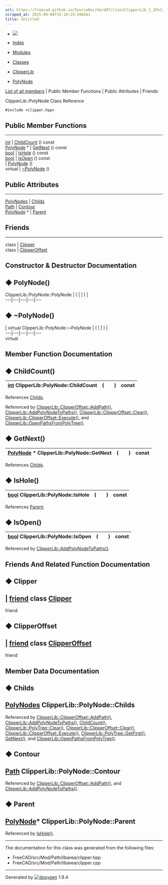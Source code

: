 ```yaml
---
url: https://freecad.github.io/SourceDoc/da/d87/classClipperLib_1_1PolyNode.html
scraped_at: 2025-09-08T15:19:19.598341
title: Untitled
---
```


  * [ ![](https://www.freecad.org/svg/logo-freecad.svg) ](https://freecadweb.org "FreeCAD")
  * [Index](../../index.html "Index")
  * [Modules](../../modules.html "Modules list")
  * [Classes](../../annotated.html "Annotated list")

  * [ClipperLib](../../df/db2/namespaceClipperLib.html)
  * [PolyNode](../../da/d87/classClipperLib_1_1PolyNode.html)

[List of all members](../../df/d96/classClipperLib_1_1PolyNode-members.html) | Public Member Functions | Public Attributes | Friends

ClipperLib::PolyNode Class Reference

`#include <clipper.hpp>`

##  Public Member Functions  
  
---  
[int](../../d1/da0/classint.html) | [ChildCount](../../da/d87/classClipperLib_1_1PolyNode.html#a19128db6fb2aca66555231edaffa7ade) () const  
[PolyNode](../../da/d87/classClipperLib_1_1PolyNode.html) * | [GetNext](../../da/d87/classClipperLib_1_1PolyNode.html#adbcb861001d8bfbd609c4ba4f4a19a58) () const  
[bool](../../d9/db9/classbool.html) | [IsHole](../../da/d87/classClipperLib_1_1PolyNode.html#a0467801cae1b28ad8a4917b96e551536) () const  
[bool](../../d9/db9/classbool.html) | [IsOpen](../../da/d87/classClipperLib_1_1PolyNode.html#ac9ade640af2515976d337b65e8e84776) () const  
|
[PolyNode](../../da/d87/classClipperLib_1_1PolyNode.html#a12b3350e7ab93fb0002b2b4d7dcf13ba)
()  
virtual | [~PolyNode](../../da/d87/classClipperLib_1_1PolyNode.html#abca566308c95d19c72dee88217b23064) ()  
  
##  Public Attributes  
  
---  
[PolyNodes](../../df/db2/namespaceClipperLib.html#ac9381bbff6b966df41b78667385b9c1e) | [Childs](../../da/d87/classClipperLib_1_1PolyNode.html#a7ac59aea508951a4c979bfca8913261d)  
[Path](../../df/db2/namespaceClipperLib.html#af39c8fe00f278f18cc8142fef41242da) | [Contour](../../da/d87/classClipperLib_1_1PolyNode.html#a1d08b8a9499ff8cb89d5d63a12f881ea)  
[PolyNode](../../da/d87/classClipperLib_1_1PolyNode.html) * | [Parent](../../da/d87/classClipperLib_1_1PolyNode.html#a9465bc02623316de2af3ab52c6f7041e)  
  
##  Friends  
  
---  
class | [Clipper](../../da/d87/classClipperLib_1_1PolyNode.html#a4d39a09ecdddeeb85930dd4554a54b3c)  
class | [ClipperOffset](../../da/d87/classClipperLib_1_1PolyNode.html#adadfb8ac9a17a5c8fb7b4f012075b975)  
  
## Constructor & Destructor Documentation

## ◆ PolyNode()

ClipperLib::PolyNode::PolyNode  | ( | | ) |   
---|---|---|---|---  
  
## ◆ ~PolyNode()

| virtual ClipperLib::PolyNode::~PolyNode  | ( | | ) |   
---|---|---|---|---  
virtual  
  
## Member Function Documentation

## ◆ ChildCount()

[int](../../d1/da0/classint.html) ClipperLib::PolyNode::ChildCount  | ( | | ) |  const  
---|---|---|---|---  
  
References
[Childs](../../da/d87/classClipperLib_1_1PolyNode.html#a7ac59aea508951a4c979bfca8913261d).

Referenced by
[ClipperLib::ClipperOffset::AddPath()](../../d6/d79/classClipperLib_1_1ClipperOffset.html#a0cd68e3690072f510924a5b25291043b),
[ClipperLib::AddPolyNodeToPaths()](../../df/db2/namespaceClipperLib.html#a4644758856e780ca359c3e37065397a6),
[ClipperLib::ClipperOffset::Clear()](../../d6/d79/classClipperLib_1_1ClipperOffset.html#ab444433587b6a3f6c89655938d889c7d),
[ClipperLib::ClipperOffset::Execute()](../../d6/d79/classClipperLib_1_1ClipperOffset.html#a3aaa9fcc20e503c967a23f1793536118),
and
[ClipperLib::OpenPathsFromPolyTree()](../../df/db2/namespaceClipperLib.html#aa8b0b36c4c1e8108f39b10e4fba81cc5).

## ◆ GetNext()

[PolyNode](../../da/d87/classClipperLib_1_1PolyNode.html) * ClipperLib::PolyNode::GetNext  | ( | | ) |  const  
---|---|---|---|---  
  
References
[Childs](../../da/d87/classClipperLib_1_1PolyNode.html#a7ac59aea508951a4c979bfca8913261d).

## ◆ IsHole()

[bool](../../d9/db9/classbool.html) ClipperLib::PolyNode::IsHole  | ( | | ) |  const  
---|---|---|---|---  
  
References
[Parent](../../da/d87/classClipperLib_1_1PolyNode.html#a9465bc02623316de2af3ab52c6f7041e).

## ◆ IsOpen()

[bool](../../d9/db9/classbool.html) ClipperLib::PolyNode::IsOpen  | ( | | ) |  const  
---|---|---|---|---  
  
Referenced by
[ClipperLib::AddPolyNodeToPaths()](../../df/db2/namespaceClipperLib.html#a4644758856e780ca359c3e37065397a6).

## Friends And Related Function Documentation

## ◆ Clipper

| [friend](../../d7/d23/classfriend.html) class
[Clipper](../../d3/d1b/classClipperLib_1_1Clipper.html)  
---  
friend  
  
## ◆ ClipperOffset

| [friend](../../d7/d23/classfriend.html) class
[ClipperOffset](../../d6/d79/classClipperLib_1_1ClipperOffset.html)  
---  
friend  
  
## Member Data Documentation

## ◆ Childs

[PolyNodes](../../df/db2/namespaceClipperLib.html#ac9381bbff6b966df41b78667385b9c1e)
ClipperLib::PolyNode::Childs  
---  
  
Referenced by
[ClipperLib::ClipperOffset::AddPath()](../../d6/d79/classClipperLib_1_1ClipperOffset.html#a0cd68e3690072f510924a5b25291043b),
[ClipperLib::AddPolyNodeToPaths()](../../df/db2/namespaceClipperLib.html#a4644758856e780ca359c3e37065397a6),
[ChildCount()](../../da/d87/classClipperLib_1_1PolyNode.html#a19128db6fb2aca66555231edaffa7ade),
[ClipperLib::PolyTree::Clear()](../../d3/d99/classClipperLib_1_1PolyTree.html#a8620ea631d478b3c43274ac084902ec4),
[ClipperLib::ClipperOffset::Clear()](../../d6/d79/classClipperLib_1_1ClipperOffset.html#ab444433587b6a3f6c89655938d889c7d),
[ClipperLib::ClipperOffset::Execute()](../../d6/d79/classClipperLib_1_1ClipperOffset.html#a3aaa9fcc20e503c967a23f1793536118),
[ClipperLib::PolyTree::GetFirst()](../../d3/d99/classClipperLib_1_1PolyTree.html#a8b88b8d6225281ee7d536902b0d04e9e),
[GetNext()](../../da/d87/classClipperLib_1_1PolyNode.html#adbcb861001d8bfbd609c4ba4f4a19a58),
and
[ClipperLib::OpenPathsFromPolyTree()](../../df/db2/namespaceClipperLib.html#aa8b0b36c4c1e8108f39b10e4fba81cc5).

## ◆ Contour

[Path](../../df/db2/namespaceClipperLib.html#af39c8fe00f278f18cc8142fef41242da)
ClipperLib::PolyNode::Contour  
---  
  
Referenced by
[ClipperLib::ClipperOffset::AddPath()](../../d6/d79/classClipperLib_1_1ClipperOffset.html#a0cd68e3690072f510924a5b25291043b),
and
[ClipperLib::AddPolyNodeToPaths()](../../df/db2/namespaceClipperLib.html#a4644758856e780ca359c3e37065397a6).

## ◆ Parent

[PolyNode](../../da/d87/classClipperLib_1_1PolyNode.html)*
ClipperLib::PolyNode::Parent  
---  
  
Referenced by
[IsHole()](../../da/d87/classClipperLib_1_1PolyNode.html#a0467801cae1b28ad8a4917b96e551536).

* * *

The documentation for this class was generated from the following files:

  * FreeCAD/src/Mod/Path/libarea/clipper.hpp
  * FreeCAD/src/Mod/Path/libarea/clipper.cpp

* * *

Generated by
[![doxygen](../../doxygen.svg)](https://www.doxygen.org/index.html) 1.9.4

